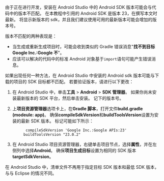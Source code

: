 由于正在进行开发，安装在 Android Studio 中的 Android SDK 版本可能会与代码中的版本不匹配。 在本教程中引用的 Android SDK 是版本 23，在撰写本文时最新。 将显示新版本的 sdk，并且我们建议使用可用的最新版本可能会增加的版本号。

版本不匹配的两种表现是：

- 当生成或重新生成项目时，可能会收到类似的 Gradle 错误消息"**找不到目标 Google Inc.:Google 不**"。
- 应该可以解决的代码中的标准 Android 对象基于`import`语句可能产生错误消息。

如果出现任何一种方法，在 Android Studio 中安装的 Android sdk 版本可能与下载的项目的 SDK 目标都不匹配。 若要验证版本，请进行以下更改：

1. 在 Android Studio 中，单击**工具** > **Android** > **SDK 管理器**。 如果你尚未安装最新版本的 SDK 平台，然后单击安装。 记下的版本号。
2. 上**项目资源管理器**选项卡上，在**Gradle 脚本**，打开文件**build.gradle (modeule: app)**。 确保**compileSdkVersion**和**buildToolsVersion**设置为安装的最新 SDK 版本。 标记可能如下所示：

             compileSdkVersion 'Google Inc.:Google APIs:23'
            buildToolsVersion "23.0.2"
3. 在 Android Studio 项目资源管理器，右键单击项目节点，选择**属性**，并在左侧列中选择**Android**。 确保**项目生成目标**设置为相同的 SDK 版本**targetSdkVersion**。

在 Android Studio 中，清单文件不再用于指定目标 SDK 版本和最低 SDK 版本，与与 Eclipse 的情况不同。
